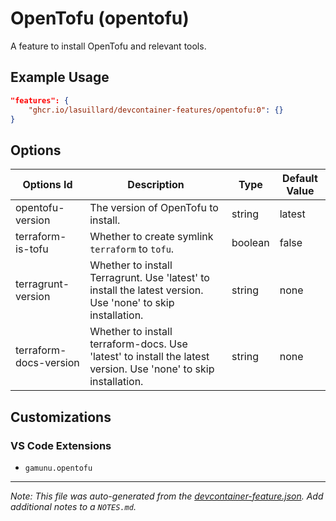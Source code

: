 
# OpenTofu (opentofu)

A feature to install OpenTofu and relevant tools.

## Example Usage

```json
"features": {
    "ghcr.io/lasuillard/devcontainer-features/opentofu:0": {}
}
```

## Options

| Options Id | Description | Type | Default Value |
|-----|-----|-----|-----|
| opentofu-version | The version of OpenTofu to install. | string | latest |
| terraform-is-tofu | Whether to create symlink `terraform` to `tofu`. | boolean | false |
| terragrunt-version | Whether to install Terragrunt. Use 'latest' to install the latest version. Use 'none' to skip installation. | string | none |
| terraform-docs-version | Whether to install terraform-docs. Use 'latest' to install the latest version. Use 'none' to skip installation. | string | none |

## Customizations

### VS Code Extensions

- `gamunu.opentofu`



---

_Note: This file was auto-generated from the [devcontainer-feature.json](https://github.com/lasuillard/devcontainer-features/blob/main/src/opentofu/devcontainer-feature.json).  Add additional notes to a `NOTES.md`._
